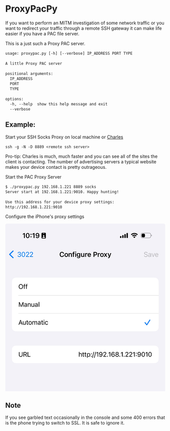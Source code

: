 # ProxyPacPy

If you want to perform an MITM investigation of some network traffic or
you want to redirect your traffic through a remote SSH gateway it can
make life easier if you have a PAC file server.

This is a just such a Proxy PAC server.

    usage: proxypac.py [-h] [--verbose] IP_ADDRESS PORT TYPE

    A little Proxy PAC server

    positional arguments:
      IP_ADDRESS
      PORT
      TYPE

    options:
      -h, --help  show this help message and exit
      --verbose

## Example:

Start your SSH Socks Proxy on local machine or [Charles](https://www.charlesproxy.com)

    ssh -g -N -D 8889 <remote ssh server>

Pro-tip: Charles is much, much faster and you can see all of the sites the client is contacting. The number of advertising servers a typical website makes your device contact is pretty outrageous.
    
Start the PAC Proxy Server

    $ ./proxypac.py 192.168.1.221 8889 socks
    Server start at 192.168.1.221:9010. Happy hunting!

    Use this address for your device proxy settings:
    http://192.168.1.221:9010

Configure the iPhone's proxy settings

![iOS Proxy Settings](ios_proxy_settings.jpeg)

## Note

If you see garbled text occasionally in the console and some 400 errors
that is the phone trying to switch to SSL. It is safe to ignore it.
